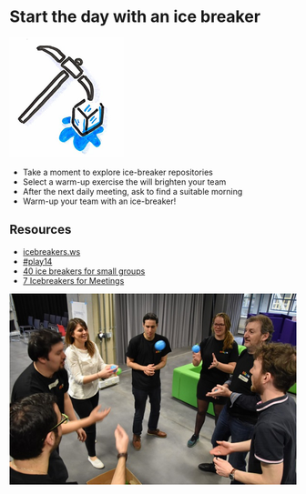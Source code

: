 # Start the day with an ice breaker
![Ice breaker](images/ice-breaker.png)  

* Take a moment to explore ice-breaker repositories
* Select a warm-up exercise the will brighten your team
* After the next daily meeting, ask to find a suitable morning
* Warm-up your team with an ice-breaker!

## Resources
* [icebreakers.ws](https://www.icebreakers.ws/)
* [#play14](http://play14.org/games/)
* [40 ice breakers for small groups](https://insight.typepad.co.uk/40_icebreakers_for_small_groups.pdf)
* [7 Icebreakers for Meetings](https://funattic.com/icebreakers-for-meetings.htm)

![Ice breaker](images/ice-breaker1.jpg)
